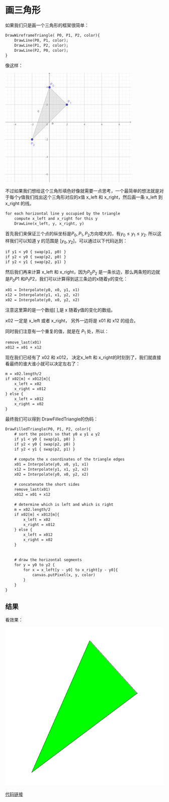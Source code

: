 # 画三角形

如果我们只是画一个三角形的框架很简单：

```
DrawWireframeTriangle( P0, P1, P2, color){
	DrawLine(P0, P1, color);
	DrawLine(P1, P2, color);
	DrawLine(P2, P0, color);
}
```

像这样：

![](images/triangle01.png)

不过如果我们想给这个三角形填色好像就需要一点思考，一个最简单的想法就是对于每个y值我们找出这个三角形对应的x值 x\_left 和 x\_right，然后画一条 x\_left 到 x\_right 的线。



```
for each horizontal line y occupied by the triangle
	compute x_left and x_right for this y
	DrawLine(x_left, y, x_right, y)
```

首先我们来保证三个点的纵坐标是$P_0, P_1, P_2$方向增大的，有$y_0 \leq y_1 \leq y_2$. 所以这样我们可以知道 y 的范围是 $[y_0, y_2]$，可以通过以下代码达到：


```
if y1 < y0 { swap(p1, p0) }
if y2 < y0 { swap(p2, p0) }
if y2 < y1 { swap(p2, p1) }
```

然后我们再来计算 x\_left 和 x\_right，因为$P_0P_2$ 是一条长边，那么两条短的边就是$P_0 P1$ 和$P_1 P2$，我们可以计算得到这三条边的x随着y的变化：

```
x01 = Interpolate(y0, x0, y1, x1)
x12 = Interpolate(y1, x1, y2, x2)
x02 = Interpolate(y0, x0, y2, x2)
```

注意这里算的是一个数组[ ],是 x 随着y值的变化的数组。

x02 一定是 x\_left 或者 x\_right， 另外一边将是 x01 和 x12 的组合。

同时我们注意有一个重复的值，就是在 $P_1$ 处，所以：

```
remove_last(x01)
x012 = x01 + x12
```

现在我们已经有了 x02 和 x012， 决定x\_left 和 x\_right的时刻到了，我们就直接看最终的谁大谁小就可以决定左右了：


```
m = x02.length/2
if x02[m] < x012[m]{
	x_left = x02
	x_right = x012
} else {
	x_left = x012
	x_right = x02
}
```

最终我们可以得到 DrawFilledTriangle的伪码：

```
DrawFilledTriangle(P0, P1, P2, color){
	# sort the points so that y0 ≤ y1 ≤ y2
	if y1 < y0 { swap(p1, p0) }
	if y2 < y0 { swap(p2, p0) }
	if y2 < y1 { swap(p2, p1) }
	
	# compute the x coordinates of the triangle edges
	x01 = Interpolate(y0, x0, y1, x1)
	x12 = Interpolate(y1, x1, y2, x2)
	x02 = Interpolate(y0, x0, y2, x2)
	
	# concatenate the short sides
	remove_last(x01)
	x012 = x01 + x12
	
	# determine which is left and which is right
	m = x02.length/2
	if x02[m] < x012[m]{
		x_left = x02
		x_right = x012
	} else {
		x_left = x012
		x_right = x02
	}
	
	
	# draw the horizontal segments
	for y = y0 to y2 {
		for x = x_left[y - y0] to x_right[y - y0]{
			canvas.putPixel(x, y, color)
		}
	}
}

```

## 结果

看效果：

![](images/raster02.png)

[代码链接](raster02.py)

